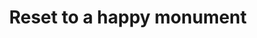 ---
pid: LLP67
title: Reset to a happy monument
location_transcription: 
zipcode: '19131'
outside_phl: 
neighborhood: Wynnefield
age: '11'
age_range: 6-13
instagram: 
image_file_name: LLP_67.jpg
proposal_transcription: Buttons you can actually press to make you happy.
topic: Health,Love
topic_summary: 0, 0
type: Interactive,Sculpture Statue
keywords_other: 
credit: Aiden Wiggins
image_labels: 
twitter: 
facebook: 
permalink: "/monuments/llp67/"
layout: item-page
---